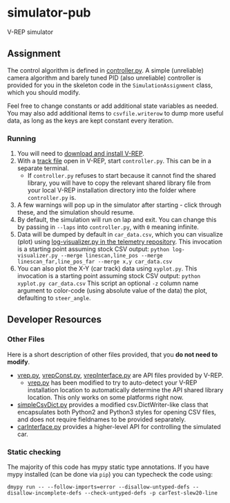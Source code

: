 # simulator-pub
V-REP simulator


## Assignment
The control algorithm is defined in [controller.py](controller.py).
A simple (unreliable) camera algorithm and barely tuned PID (also unreliable) controller is provided for you in the skeleton code in the `SimulationAssignment` class, which you should modify.

Feel free to change constants or add additional state variables as needed.
You may also add additional items to `csvfile.writerow` to dump more useful data, as long as the keys are kept constant every iteration.

### Running
1. You will need to [download and install V-REP](https://www.coppeliarobotics.com/previousVersions).
1. With a [track file](tracks/) open in V-REP, start `controller.py`.
   This can be in a separate terminal.
   - If `controller.py` refuses to start because it cannot find the shared library, you will have to copy the relevant shared library file from your local V-REP installation directory into the folder where `controller.py` is.
1. A few warnings will pop up in the simulator after starting - click through these, and the simulation should resume.
1. By default, the simulation will run on lap and exit.
   You can change this by passing in `--laps` into `controller.py`, with `0` meaning infinite. 
1. Data will be dumped by default in `car_data.csv`, which you can visualize (plot) using [log-visualizer.py in the telemetry repository](https://github.com/ucb-ee192/telemetry/blob/master/client-py/log-visualizer.py).
   This invocation is a starting point assuming stock CSV output: `python log-visualizer.py --merge linescan,line_pos --merge linescan_far,line_pos_far --merge x,y car_data.csv`
1. You can also plot the X-Y (car track) data using `xyplot.py`.
   This invocation is a starting point assuming stock CSV output: `python xyplot.py car_data.csv`
   This script an optional `-z` column name argument to color-code (using absolute value of the data) the plot, defaulting to `steer_angle`.


## Developer Resources

### Other Files
Here is a short description of other files provided, that you **do not need to modify**.
- [vrep.py](vrep.py), [vrepConst.py](vrepConst.py), [vrepInterface.py](vrepInterface.py) are API files provided by V-REP.
  - [vrep.py](vrep.py) has been modified to try to auto-detect your V-REP installation location to automatically determine the API shared library location.
    This only works on some platforms right now.
- [simpleCsvDict.py](simpleCsvDict.py) provides a modified csv.DictWriter-like class that encapsulates both Python2 and Python3 styles for opening CSV files, and does not require fieldnames to be provided separately.
- [carInterface.py](carInterface.py) provides a higher-level API for controlling the simulated car.

### Static checking
The majority of this code has mypy static type annotations.
If you have mypy installed (can be done via `pip`) you can typecheck the code using:   
```
dmypy run -- --follow-imports=error --disallow-untyped-defs --disallow-incomplete-defs --check-untyped-defs -p carTest-slew20-line
```
